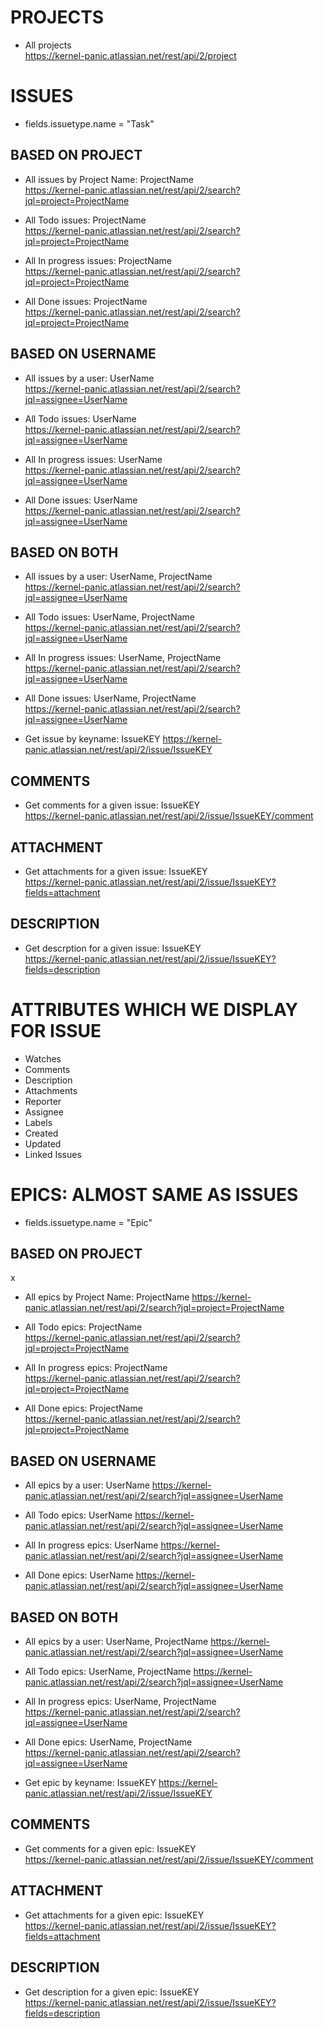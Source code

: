# PROJECTS

* All projects  
https://kernel-panic.atlassian.net/rest/api/2/project

# ISSUES
* fields.issuetype.name = "Task"

## BASED ON PROJECT

* All issues by Project Name: ProjectName    
https://kernel-panic.atlassian.net/rest/api/2/search?jql=project=ProjectName

* All Todo issues: ProjectName  
https://kernel-panic.atlassian.net/rest/api/2/search?jql=project=ProjectName

* All In progress issues: ProjectName  
https://kernel-panic.atlassian.net/rest/api/2/search?jql=project=ProjectName

* All Done issues: ProjectName  
https://kernel-panic.atlassian.net/rest/api/2/search?jql=project=ProjectName

## BASED ON USERNAME

* All issues by a user: UserName  
https://kernel-panic.atlassian.net/rest/api/2/search?jql=assignee=UserName

* All Todo issues: UserName  
https://kernel-panic.atlassian.net/rest/api/2/search?jql=assignee=UserName

* All In progress issues: UserName  
https://kernel-panic.atlassian.net/rest/api/2/search?jql=assignee=UserName

* All Done issues: UserName  
https://kernel-panic.atlassian.net/rest/api/2/search?jql=assignee=UserName

## BASED ON BOTH

* All issues by a user: UserName, ProjectName  
https://kernel-panic.atlassian.net/rest/api/2/search?jql=assignee=UserName

* All Todo issues: UserName, ProjectName  
https://kernel-panic.atlassian.net/rest/api/2/search?jql=assignee=UserName

* All In progress issues: UserName, ProjectName  
https://kernel-panic.atlassian.net/rest/api/2/search?jql=assignee=UserName

* All Done issues: UserName, ProjectName  
https://kernel-panic.atlassian.net/rest/api/2/search?jql=assignee=UserName

* Get issue by keyname: IssueKEY
https://kernel-panic.atlassian.net/rest/api/2/issue/IssueKEY

## COMMENTS
* Get comments for a given issue: IssueKEY  
https://kernel-panic.atlassian.net/rest/api/2/issue/IssueKEY/comment

## ATTACHMENT
* Get attachments for a given issue: IssueKEY  
https://kernel-panic.atlassian.net/rest/api/2/issue/IssueKEY?fields=attachment

## DESCRIPTION
* Get descrption for a given issue: IssueKEY  
https://kernel-panic.atlassian.net/rest/api/2/issue/IssueKEY?fields=description

# ATTRIBUTES WHICH WE DISPLAY FOR ISSUE
* Watches
* Comments
* Description
* Attachments
* Reporter
* Assignee
* Labels
* Created
* Updated
* Linked Issues

# EPICS: ALMOST SAME AS ISSUES
* fields.issuetype.name = "Epic"

## BASED ON PROJECT
x
* All epics by Project Name: ProjectName
https://kernel-panic.atlassian.net/rest/api/2/search?jql=project=ProjectName

* All Todo epics: ProjectName  
https://kernel-panic.atlassian.net/rest/api/2/search?jql=project=ProjectName

* All In progress epics: ProjectName  
https://kernel-panic.atlassian.net/rest/api/2/search?jql=project=ProjectName

* All Done epics: ProjectName  
https://kernel-panic.atlassian.net/rest/api/2/search?jql=project=ProjectName

## BASED ON USERNAME

* All epics by a user: UserName
https://kernel-panic.atlassian.net/rest/api/2/search?jql=assignee=UserName

* All Todo epics: UserName
https://kernel-panic.atlassian.net/rest/api/2/search?jql=assignee=UserName

* All In progress epics: UserName
https://kernel-panic.atlassian.net/rest/api/2/search?jql=assignee=UserName

* All Done epics: UserName
https://kernel-panic.atlassian.net/rest/api/2/search?jql=assignee=UserName

## BASED ON BOTH

* All epics by a user: UserName, ProjectName
https://kernel-panic.atlassian.net/rest/api/2/search?jql=assignee=UserName

* All Todo epics: UserName, ProjectName
https://kernel-panic.atlassian.net/rest/api/2/search?jql=assignee=UserName

* All In progress epics: UserName, ProjectName  
https://kernel-panic.atlassian.net/rest/api/2/search?jql=assignee=UserName

* All Done epics: UserName, ProjectName  
https://kernel-panic.atlassian.net/rest/api/2/search?jql=assignee=UserName

* Get epic by keyname: IssueKEY
https://kernel-panic.atlassian.net/rest/api/2/issue/IssueKEY

## COMMENTS
* Get comments for a given epic: IssueKEY  
https://kernel-panic.atlassian.net/rest/api/2/issue/IssueKEY/comment

## ATTACHMENT
* Get attachments for a given epic: IssueKEY  
https://kernel-panic.atlassian.net/rest/api/2/issue/IssueKEY?fields=attachment

## DESCRIPTION
* Get description for a given epic: IssueKEY  
https://kernel-panic.atlassian.net/rest/api/2/issue/IssueKEY?fields=description